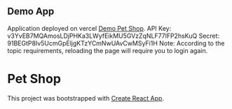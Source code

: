 ## Demo App

Application deployed on vercel [Demo Pet Shop](https://pet-shop-tvs.vercel.app/).
API Key: v3YvEB7MQAmosLDjPHKa3LWyfEikMU5GVzZqNLF77lFP2hsKuQ
Secret: 91BEGtP8Iv5UcmGpEljgKTzYCmNwUAvCwMSyFi1H
Note: According to the topic requirements, reloading the page will require you to login again.

# Pet Shop

This project was bootstrapped with [Create React App](https://github.com/facebook/create-react-app).
